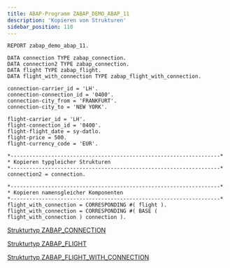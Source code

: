 ```yaml
---
title: ABAP-Programm ZABAP_DEMO_ABAP_11
description: 'Kopieren von Strukturen'
sidebar_position: 110
---
```


```abap
REPORT zabap_demo_abap_11.

DATA connection TYPE zabap_connection.
DATA connection2 TYPE zabap_connection.
DATA flight TYPE zabap_flight.
DATA flight_with_connection TYPE zabap_flight_with_connection.

connection-carrier_id = 'LH'.
connection-connection_id = '0400'.
connection-city_from = 'FRANKFURT'.
connection-city_to = 'NEW YORK'.

flight-carrier_id = 'LH'.
flight-connection_id = '0400'.
flight-flight_date = sy-datlo.
flight-price = 500.
flight-currency_code = 'EUR'.

*-------------------------------------------------------------------*
* Kopieren typgleicher Strukturen
*-------------------------------------------------------------------*
connection2 = connection.

*-------------------------------------------------------------------*
* Kopieren namensgleicher Komponenten
*-------------------------------------------------------------------*
flight_with_connection = CORRESPONDING #( flight ).
flight_with_connection = CORRESPONDING #( BASE ( flight_with_connection ) connection ).
```

[Strukturtyp ZABAP_CONNECTION](structure_type_zabap_connection.md)

[Strukturtyp ZABAP_FLIGHT](structure_type_zabap_flight.md)

[Strukturtyp ZABAP_FLIGHT_WITH_CONNECTION](structure_type_zabap_flight_with_connection.md)
